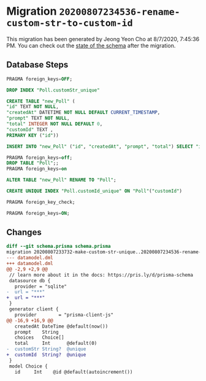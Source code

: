 # Migration `20200807234536-rename-custom-str-to-custom-id`

This migration has been generated by Jeong Yeon Cho at 8/7/2020, 7:45:36 PM.
You can check out the [state of the schema](./schema.prisma) after the migration.

## Database Steps

```sql
PRAGMA foreign_keys=OFF;

DROP INDEX "Poll.customStr_unique"

CREATE TABLE "new_Poll" (
"id" TEXT NOT NULL,
"createdAt" DATETIME NOT NULL DEFAULT CURRENT_TIMESTAMP,
"prompt" TEXT NOT NULL,
"total" INTEGER NOT NULL DEFAULT 0,
"customId" TEXT ,
PRIMARY KEY ("id"))

INSERT INTO "new_Poll" ("id", "createdAt", "prompt", "total") SELECT "id", "createdAt", "prompt", "total" FROM "Poll"

PRAGMA foreign_keys=off;
DROP TABLE "Poll";;
PRAGMA foreign_keys=on

ALTER TABLE "new_Poll" RENAME TO "Poll";

CREATE UNIQUE INDEX "Poll.customId_unique" ON "Poll"("customId")

PRAGMA foreign_key_check;

PRAGMA foreign_keys=ON;
```

## Changes

```diff
diff --git schema.prisma schema.prisma
migration 20200807233732-make-custom-str-unique..20200807234536-rename-custom-str-to-custom-id
--- datamodel.dml
+++ datamodel.dml
@@ -2,9 +2,9 @@
 // learn more about it in the docs: https://pris.ly/d/prisma-schema
 datasource db {
   provider = "sqlite"
-  url = "***"
+  url = "***"
 }
 generator client {
   provider        = "prisma-client-js"
@@ -16,9 +16,9 @@
   createdAt DateTime @default(now())
   prompt    String
   choices   Choice[]
   total     Int      @default(0)
-  customStr String?  @unique
+  customId  String?  @unique
 }
 model Choice {
   id     Int    @id @default(autoincrement())
```


